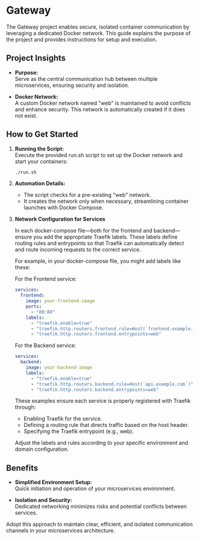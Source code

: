# Gateway

The Gateway project enables secure, isolated container communication by leveraging a dedicated Docker network. This guide explains the purpose of the project and provides instructions for setup and execution.

## Project Insights

- **Purpose:**  
  Serve as the central communication hub between multiple microservices, ensuring security and isolation.

- **Docker Network:**  
  A custom Docker network named "web" is maintained to avoid conflicts and enhance security. This network is automatically created if it does not exist.

## How to Get Started

1. **Running the Script:**  
   Execute the provided run.sh script to set up the Docker network and start your containers:
   ```sh
   ./run.sh
   ```

2. **Automation Details:**  
   - The script checks for a pre-existing "web" network.
   - It creates the network only when necessary, streamlining container launches with Docker Compose.

3. **Network Configuration for Services**

    In each docker-compose file—both for the frontend and backend—ensure you add the appropriate Traefik labels. These labels define routing rules and entrypoints so that Traefik can automatically detect and route incoming requests to the correct service.

    For example, in your docker-compose file, you might add labels like these:

    For the Frontend service:
    ```yaml
    services:
      frontend:
        image: your-frontend-image
        ports:
          - "80:80"
        labels:
          - "traefik.enable=true"
          - "traefik.http.routers.frontend.rule=Host(`frontend.example.com`)"
          - "traefik.http.routers.frontend.entrypoints=web"
    ```

    For the Backend service:
    ```yaml
    services:
      backend:
        image: your-backend-image
        labels:
          - "traefik.enable=true"
          - "traefik.http.routers.backend.rule=Host(`api.example.com`)"
          - "traefik.http.routers.backend.entrypoints=web"
    ```

    These examples ensure each service is properly registered with Traefik through:
    - Enabling Traefik for the service.
    - Defining a routing rule that directs traffic based on the host header.
    - Specifying the Traefik entrypoint (e.g., web).

    Adjust the labels and rules according to your specific environment and domain configuration.

## Benefits

- **Simplified Environment Setup:**  
  Quick initiation and operation of your microservices environment.
  
- **Isolation and Security:**  
  Dedicated networking minimizes risks and potential conflicts between services.

Adopt this approach to maintain clear, efficient, and isolated communication channels in your microservices architecture.

